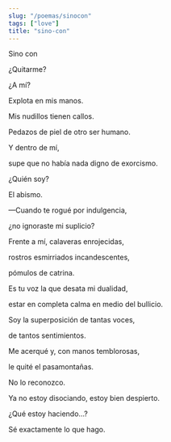 ```yaml
---
slug: "/poemas/sinocon"
tags: ["love"]
title: "sino-con"
---
```

Sino con

¿Quitarme?

¿A mí?

Explota en mis manos.

Mis nudillos tienen callos.

Pedazos de piel de otro ser humano.

Y dentro de mí,

supe que no había nada digno de exorcismo.

¿Quién soy?

El abismo.

—Cuando te rogué por indulgencia,

¿no ignoraste mi suplicio?

Frente a mí, calaveras enrojecidas,

rostros esmirriados incandescentes,

pómulos de catrina.

Es tu voz la que desata mi dualidad,

estar en completa calma en medio del bullicio.

Soy la superposición de tantas voces,

de tantos sentimientos.

Me acerqué y, con manos temblorosas,

le quité el pasamontañas.

No lo reconozco.

Ya no estoy disociando, estoy bien despierto.

¿Qué estoy haciendo…?

Sé exactamente lo que hago.